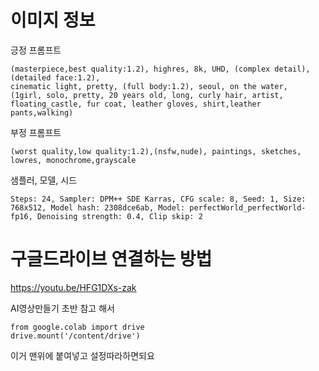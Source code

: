 # 이미지 정보

긍정 프롬프트

```
(masterpiece,best quality:1.2), highres, 8k, UHD, (complex detail), (detailed face:1.2),
cinematic light, pretty, (full body:1.2), seoul, on the water,
(1girl, solo, pretty, 20 years old, long, curly hair, artist, floating_castle, fur coat, leather gloves, shirt,leather pants,walking)
```

부정 프롬프트

```
(worst quality,low quality:1.2),(nsfw,nude), paintings, sketches, lowres, monochrome,grayscale
```

샘플러, 모델, 시드

```
Steps: 24, Sampler: DPM++ SDE Karras, CFG scale: 8, Seed: 1, Size: 768x512, Model hash: 2308dce6ab, Model: perfectWorld_perfectWorld-fp16, Denoising strength: 0.4, Clip skip: 2
```

# 구글드라이브 연결하는 방법

https://youtu.be/HFG1DXs-zak

AI영상만들기 초반 참고 해서

```
from google.colab import drive
drive.mount('/content/drive')
```

이거 맨위에 붙여넣고 설정따라하면되요
